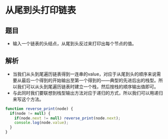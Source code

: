 # 从尾到头打印链表

## 题目

- 输入一个链表的头结点，从尾到头反过来打印出每个节点的值。

## 解析

- 当我们从头到尾遍历链表得到一连串的value，对应于从尾到头的顺序来说需要从最后一个得到的开始输出至第一个得到的——典型的先进后出的栈型。所以我们可以从头到尾遍历链表时建立一个栈，然后按栈的顺序输出值即可。
- 与此同时我们要联想到栈型输出方法对应于递归的方式，所以我们可以用递归来写这个方法。

```javascript
function reverse_print(node) {
  if(node != null) {
    if(node.next != null) reverse_print(node.next);
    console.log(node.value);
  }
}
```
